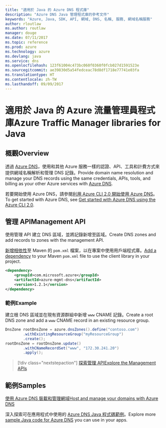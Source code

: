 ```yaml
---
title: "適用於 Java 的 Azure DNS 程式庫"
description: "Azure DNS Java 管理程式庫的參考文件"
keywords: "Azure, Java, SDK, API, 網域, DNS, 名稱, 服務, 網域名稱服務"
author: rloutlaw
ms.author: routlaw
manager: douge
ms.date: 07/11/2017
ms.topic: reference
ms.prod: azure
ms.technology: azure
ms.devlang: java
ms.service: dns
ms.openlocfilehash: 123f61004c473bc060f0360f0fcb027d1591523e
ms.sourcegitcommit: ae39830d5a54fedceac78d8df1718e77741e03fa
ms.translationtype: HT
ms.contentlocale: zh-TW
ms.lasthandoff: 09/09/2017
---
```

# <a name="azure-traffic-manager-libraries-for-java"></a><span data-ttu-id="29108-104">適用於 Java 的 Azure 流量管理員程式庫</span><span class="sxs-lookup"><span data-stu-id="29108-104">Azure Traffic Manager libraries for Java</span></span>

## <a name="overview"></a><span data-ttu-id="29108-105">概觀</span><span class="sxs-lookup"><span data-stu-id="29108-105">Overview</span></span>

<span data-ttu-id="29108-106">透過 [Azure DNS](/azure/dns/dns-overview)，使用和其他 Azure 服務一樣的認證、API、工具和計費方式來提供網域名稱解析和管理 DNS 記錄。</span><span class="sxs-lookup"><span data-stu-id="29108-106">Provide domain name resolution and manage your DNS records using the same credentials, APIs, tools, and billing as your other Azure services with [Azure DNS](/azure/dns/dns-overview).</span></span>

<span data-ttu-id="29108-107">若要開始使用 Azure DNS，請參閱[利用 Azure CLI 2.0 開始使用 Azure DNS](/azure/dns/dns-getstarted-cli)。</span><span class="sxs-lookup"><span data-stu-id="29108-107">To get started with Azure DNS, see [Get started with Azure DNS using the Azure CLI 2.0](/azure/dns/dns-getstarted-cli).</span></span>

## <a name="management-api"></a><span data-ttu-id="29108-108">管理 API</span><span class="sxs-lookup"><span data-stu-id="29108-108">Management API</span></span>

<span data-ttu-id="29108-109">使用管理 API 建立 DNS 區域，並將記錄新增至區域。</span><span class="sxs-lookup"><span data-stu-id="29108-109">Create DNS zones and add records to zones with the management API.</span></span>

<span data-ttu-id="29108-110">[新增相依性](https://maven.apache.org/guides/getting-started/index.html#How_do_I_use_external_dependencies)至 Maven 的 `pom.xml` 檔案，以在專案中使用用戶端程式庫。</span><span class="sxs-lookup"><span data-stu-id="29108-110">[Add a dependency](https://maven.apache.org/guides/getting-started/index.html#How_do_I_use_external_dependencies) to your Maven `pom.xml` file to use the client library in your project.</span></span>

```XML
<dependency>
    <groupId>com.microsoft.azure</groupId>
    <artifactId>azure-mgmt-dns</artifactId>
    <version>1.2.1</version>
</dependency>
```   

### <a name="example"></a><span data-ttu-id="29108-111">範例</span><span class="sxs-lookup"><span data-stu-id="29108-111">Example</span></span>

<span data-ttu-id="29108-112">建立根 DNS 區域並在現有資源群組中新增 `www` CNAME 記錄。</span><span class="sxs-lookup"><span data-stu-id="29108-112">Create a root DNS zone and add a `www` CNAME record in an existing resource group.</span></span>

```java
DnsZone rootDnsZone = azure.dnsZones().define("contoso.com")
        .withExistingResourceGroup("myResourceGroup")
        .create();
rootDnsZone = rootDnsZone.update()
        .withCNameRecordSet("www", "172.30.241.20")
        .apply();
```

> [!div class="nextstepaction"]
> [<span data-ttu-id="29108-113">探索管理 API</span><span class="sxs-lookup"><span data-stu-id="29108-113">Explore the Management APIs</span></span>](/java/api/overview/azure/dns/managementapi)

## <a name="samples"></a><span data-ttu-id="29108-114">範例</span><span class="sxs-lookup"><span data-stu-id="29108-114">Samples</span></span>

[<span data-ttu-id="29108-115">使用 Azure DNS 裝載和管理網域</span><span class="sxs-lookup"><span data-stu-id="29108-115">Host and manage your domains with Azure DNS</span></span>](https://github.com/Azure-Samples/dns-java-host-and-manage-your-domains)

<span data-ttu-id="29108-116">深入探索可在應用程式中使用的 [Azure DNS Java 程式碼範例](https://azure.microsoft.com/resources/samples/?platform=java&term=dns)。</span><span class="sxs-lookup"><span data-stu-id="29108-116">Explore more [sample Java code for Azure DNS](https://azure.microsoft.com/resources/samples/?platform=java&term=dns) you can use in your apps.</span></span>